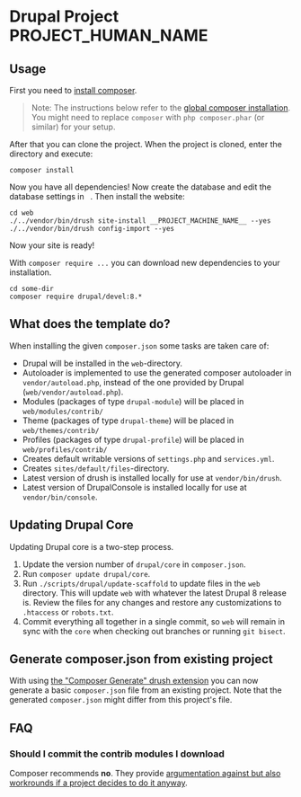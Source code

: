 # Drupal Project __PROJECT_HUMAN_NAME__

## Usage

First you need to [install composer](https://getcomposer.org/doc/00-intro.md#installation-linux-unix-osx).

> Note: The instructions below refer to the [global composer installation](https://getcomposer.org/doc/00-intro.md#globally).
You might need to replace `composer` with `php composer.phar` (or similar) for your setup.

After that you can clone the project.
When the project is cloned, enter the directory and execute:

```
composer install
```

Now you have all dependencies!
Now create the database and edit the database settings in ``` ```.
Then install the website:

```
cd web
./../vendor/bin/drush site-install __PROJECT_MACHINE_NAME__ --yes
./../vendor/bin/drush config-import --yes
```

Now your site is ready!

With `composer require ...` you can download new dependencies to your installation.

```
cd some-dir
composer require drupal/devel:8.*
```

## What does the template do?

When installing the given `composer.json` some tasks are taken care of:

* Drupal will be installed in the `web`-directory.
* Autoloader is implemented to use the generated composer autoloader in `vendor/autoload.php`,
  instead of the one provided by Drupal (`web/vendor/autoload.php`).
* Modules (packages of type `drupal-module`) will be placed in `web/modules/contrib/`
* Theme (packages of type `drupal-theme`) will be placed in `web/themes/contrib/`
* Profiles (packages of type `drupal-profile`) will be placed in `web/profiles/contrib/`
* Creates default writable versions of `settings.php` and `services.yml`.
* Creates `sites/default/files`-directory.
* Latest version of drush is installed locally for use at `vendor/bin/drush`.
* Latest version of DrupalConsole is installed locally for use at `vendor/bin/console`.

## Updating Drupal Core

Updating Drupal core is a two-step process.

1. Update the version number of `drupal/core` in `composer.json`.
1. Run `composer update drupal/core`.
1. Run `./scripts/drupal/update-scaffold` to update files in the `web` directory.
   This will update `web` with whatever the latest Drupal 8 release is. Review
   the files for any changes and restore any customizations to `.htaccess` or
   `robots.txt`.
1. Commit everything all together in a single commit, so `web` will remain in
   sync with the `core` when checking out branches or running `git bisect`.

## Generate composer.json from existing project

With using [the "Composer Generate" drush extension](https://www.drupal.org/project/composer_generate)
you can now generate a basic `composer.json` file from an existing project. Note
that the generated `composer.json` might differ from this project's file.


## FAQ

### Should I commit the contrib modules I download

Composer recommends **no**. They provide [argumentation against but also workrounds if a project decides to do it anyway](https://getcomposer.org/doc/faqs/should-i-commit-the-dependencies-in-my-vendor-directory.md).
